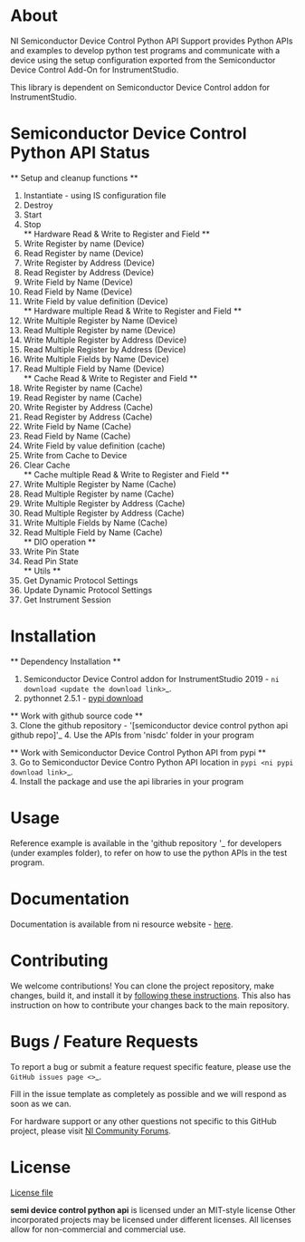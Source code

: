 # About
NI Semiconductor Device Control Python API Support provides Python APIs and examples to develop python test programs and communicate with a device using the setup configuration exported from the Semiconductor Device Control Add-On for InstrumentStudio.

This library is dependent on Semiconductor Device Control addon for InstrumentStudio.


# Semiconductor Device Control Python API Status

** Setup and cleanup functions  **  
1. Instantiate - using IS configuration file  
2. Destroy  
3. Start  
4. Stop  
** Hardware Read & Write to Register and Field  **  
5. Write Register by name (Device)  
6. Read Register by name (Device)  
7. Write Register by Address (Device)  
8. Read Register by Address (Device)  
9. Write Field by Name (Device)  
10. Read Field by Name (Device)  
11. Write Field by value definition (Device)  
** Hardware multiple Read & Write to Register and Field  **  
12. Write Multiple Register by Name (Device)  
13. Read Multiple Register by name (Device)  
14. Write Multiple Register by Address (Device)  
15. Read Multiple Register by Address (Device)  
16. Write Multiple Fields by Name (Device)  
18. Read Multiple Field by Name (Device)  
** Cache Read & Write to Register and Field  **  
19. Write Register by name (Cache)  
20. Read Register by name (Cache)  
21. Write Register by Address (Cache)  
22. Read Register by Address (Cache)  
23. Write Field by Name (Cache)  
24. Read Field by Name (Cache)  
25. Write Field by value definition (cache)  
26. Write from Cache to Device  
27. Clear Cache  
** Cache multiple Read & Write to Register and Field  **  
28. Write Multiple Register by Name (Cache)  
29. Read Multiple Register by name (Cache)  
30. Write Multiple Register by Address (Cache)  
31. Read Multiple Register by Address (Cache)  
32. Write Multiple Fields by Name (Cache)  
33. Read Multiple Field by Name (Cache)  
** DIO operation  **  
34. Write Pin State  
35. Read Pin State  
** Utils **
36. Get Dynamic Protocol Settings
37. Update Dynamic Protocol Settings
38. Get Instrument Session


# Installation

** Dependency Installation **  
1. Semiconductor Device Control addon for InstrumentStudio 2019 - `ni download <update the download link>`_.  
2. pythonnet 2.5.1 - [pypi download](https://pypi.org/project/pythonnet/#description)  

** Work with github source code **  
3. Clone the github repository - '[semiconductor device control python api github repo]<link>'_ 
4. Use the APIs from 'nisdc' folder in your program  

** Work with Semiconductor Device Control Python API from pypi **  
3. Go to Semiconductor Device Contro Python API location in `pypi <ni pypi download link>`_.  
4. Install the package and use the api libraries in your program  

# Usage

Reference example is available in the 'github repository <link>'_ for developers (under examples folder), to refer on how to use the python APIs in the test program.

# Documentation

Documentation is available from ni resource website - [here](https://www.ni.com/documentation/en/semiconductor-device-control/latest/manual/manual-overview/).

# Contributing

We welcome contributions! You can clone the project repository, make changes, build it, and install it by [following these instructions](CONTRIBUTING.md). This also has instruction on how to contribute your changes back to the main repository.

# Bugs / Feature Requests

To report a bug or submit a feature request specific feature, please use the `GitHub issues page <>`_.

Fill in the issue template as completely as possible and we will respond as soon
as we can.

For hardware support or any other questions not specific to this GitHub project, please visit [NI Community Forums](https://forums.ni.com/).

# License

[License file](LICENSE)

**semi device control python api** is licensed under an MIT-style license
Other incorporated projects may be licensed under different licenses. All
licenses allow for non-commercial and commercial use.
